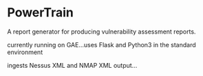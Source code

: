 # PowerTrain

A report generator for producing vulnerability assessment reports.

currently running on GAE...uses Flask and Python3 in the standard environment

ingests Nessus XML and NMAP XML output...
 
